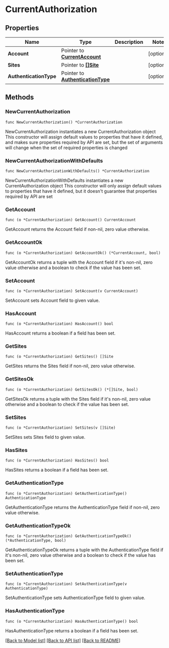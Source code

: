 # CurrentAuthorization

## Properties

Name | Type | Description | Notes
------------ | ------------- | ------------- | -------------
**Account** | Pointer to [**CurrentAccount**](CurrentAccount.md) |  | [optional] 
**Sites** | Pointer to [**[]Site**](Site.md) |  | [optional] 
**AuthenticationType** | Pointer to [**AuthenticationType**](AuthenticationType.md) |  | [optional] 

## Methods

### NewCurrentAuthorization

`func NewCurrentAuthorization() *CurrentAuthorization`

NewCurrentAuthorization instantiates a new CurrentAuthorization object
This constructor will assign default values to properties that have it defined,
and makes sure properties required by API are set, but the set of arguments
will change when the set of required properties is changed

### NewCurrentAuthorizationWithDefaults

`func NewCurrentAuthorizationWithDefaults() *CurrentAuthorization`

NewCurrentAuthorizationWithDefaults instantiates a new CurrentAuthorization object
This constructor will only assign default values to properties that have it defined,
but it doesn't guarantee that properties required by API are set

### GetAccount

`func (o *CurrentAuthorization) GetAccount() CurrentAccount`

GetAccount returns the Account field if non-nil, zero value otherwise.

### GetAccountOk

`func (o *CurrentAuthorization) GetAccountOk() (*CurrentAccount, bool)`

GetAccountOk returns a tuple with the Account field if it's non-nil, zero value otherwise
and a boolean to check if the value has been set.

### SetAccount

`func (o *CurrentAuthorization) SetAccount(v CurrentAccount)`

SetAccount sets Account field to given value.

### HasAccount

`func (o *CurrentAuthorization) HasAccount() bool`

HasAccount returns a boolean if a field has been set.

### GetSites

`func (o *CurrentAuthorization) GetSites() []Site`

GetSites returns the Sites field if non-nil, zero value otherwise.

### GetSitesOk

`func (o *CurrentAuthorization) GetSitesOk() (*[]Site, bool)`

GetSitesOk returns a tuple with the Sites field if it's non-nil, zero value otherwise
and a boolean to check if the value has been set.

### SetSites

`func (o *CurrentAuthorization) SetSites(v []Site)`

SetSites sets Sites field to given value.

### HasSites

`func (o *CurrentAuthorization) HasSites() bool`

HasSites returns a boolean if a field has been set.

### GetAuthenticationType

`func (o *CurrentAuthorization) GetAuthenticationType() AuthenticationType`

GetAuthenticationType returns the AuthenticationType field if non-nil, zero value otherwise.

### GetAuthenticationTypeOk

`func (o *CurrentAuthorization) GetAuthenticationTypeOk() (*AuthenticationType, bool)`

GetAuthenticationTypeOk returns a tuple with the AuthenticationType field if it's non-nil, zero value otherwise
and a boolean to check if the value has been set.

### SetAuthenticationType

`func (o *CurrentAuthorization) SetAuthenticationType(v AuthenticationType)`

SetAuthenticationType sets AuthenticationType field to given value.

### HasAuthenticationType

`func (o *CurrentAuthorization) HasAuthenticationType() bool`

HasAuthenticationType returns a boolean if a field has been set.


[[Back to Model list]](../README.md#documentation-for-models) [[Back to API list]](../README.md#documentation-for-api-endpoints) [[Back to README]](../README.md)


